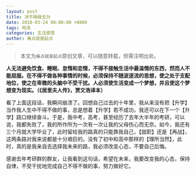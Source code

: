 ```yaml
---
layout: post
title: 决不碌碌无为
date: 2018-03-24 00:00:00 +0800
tags: 鸡汤
categories: 生活感悟
author: 痛点就是起点
---
```


> 本文为`痛点就是起点`原创文章，可以随意转载，但需注明出处。

**人无法避免饮食、睡眠、怠惰和恋情，不得不接触生活中最温情的东西，然而人不能屈服。在不得不做各种事情的时候，必须保持不随波逐流的思想，使之处于支配地位，使之在卑微的头脑中不受干扰。人必须使生活变成一个梦想，并且使这个梦想变为现实。（《居里夫人传》，贾文浩译本）**

看了上面这段话，我瞬间崩溃了。回想自己过去的十年里，我从来没有把【升学】当作我人生中不得不做的事，总是想着【升学】若不成功，我还可以在下一个【升学】路口继续奋斗。于是，我中考，高考，甚至经历了去年大半年的考研，可以说，我都失败了，我的所作所为一次有一次让我的父母伤心而无奈。如今，我还有三个月就大学毕业了，此时留给我的路真的只能靠我自己，【就职】还是【再战】，这两条路对我来说都是十分艰巨的。没有了初中和高中那样的【理所当然】，此时，真的是我亲自去选择我未来的路，我必须改变心态，不要自己后悔。

感谢去年考研群的群友，让我看到这句话，希望在未来，我要改变我的心态，保持自律，不受干扰地完成自己不得不做的事，努力做好它。
